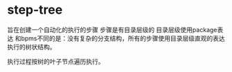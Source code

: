 # step-tree
旨在创建一个自动化的执行的步骤
步骤是有目录层级的
目录层级使用package表达
和bpms不同的是：没有复杂的分支结构，所有的步骤使用目录层级直观的表达执行的树状结构。

执行过程按树的叶子节点遍历执行。
